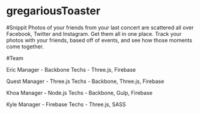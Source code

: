 # gregariousToaster

#Snippit
Photos of your friends from your last concert are scattered all over Facebook, Twitter and Instagram. Get them all in one place. Track your photos with your friends, based off of events, and see how those moments come together. 

#Team

Eric
  Manager - Backbone
  Techs - Three.js, Firebase

Quest
  Manager - Three.js
  Techs - Backbone, Three.js, Firebase 

Khoa
  Manager - Node.js
  Techs - Backbone, Gulp, Firebase 

Kyle
  Manager - Firebase
  Techs - Three.js, SASS